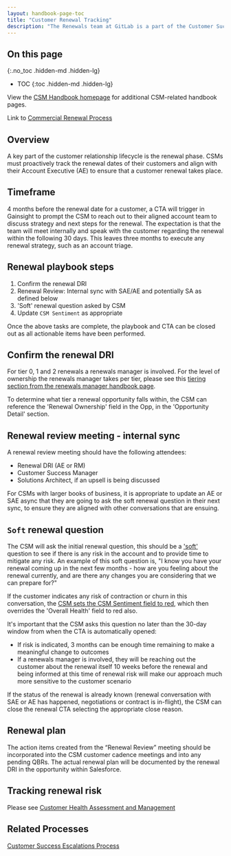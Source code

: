 ```yaml
---
layout: handbook-page-toc
title: "Customer Renewal Tracking"
description: "The Renewals team at GitLab is a part of the Customer Success department."
---
```


## On this page
{:.no_toc .hidden-md .hidden-lg}

- TOC
{:toc .hidden-md .hidden-lg}

View the [CSM Handbook homepage](/handbook/customer-success/csm/) for additional CSM-related handbook pages.

Link to [Commercial Renewal Process](/handbook/customer-success/comm-sales/renewals/)

## Overview

A key part of the customer relationship lifecycle is the renewal phase. CSMs must proactively track the renewal dates of their customers and align with their Account Executive (AE) to ensure that a customer renewal takes place.

## Timeframe

4 months before the renewal date for a customer, a CTA will trigger in Gainsight to prompt the CSM to reach out to their aligned account team to discuss strategy and next steps for the renewal. The expectation is that the team will meet internally and speak with the customer regarding the renewal within the following 30 days. This leaves three months to execute any renewal strategy, such as an account triage.

## Renewal playbook steps

1. Confirm the renewal DRI
1. Renewal Review: Internal sync with SAE/AE and potentially SA as defined below
1. 'Soft' renewal question asked by CSM
1. Update `CSM Sentiment` as appropriate

Once the above tasks are complete, the playbook and CTA can be closed out as all actionable items have been performed.

## Confirm the renewal DRI

For tier 0, 1 and 2 renewals a renewals manager is involved.  For the level of ownership the renewals manager takes per tier, please see this [tiering section from the renewals manager handbook page](/handbook/customer-success/renewals-managers/how/#opportunity-tiering).

To determine what tier a renewal opportunity falls within, the CSM can reference the 'Renewal Ownership' field in the Opp, in the 'Opportunity Detail' section. 

## Renewal review meeting - internal sync

A renewal review meeting should have the following attendees:

- Renewal DRI (AE or RM)
- Customer Success Manager
- Solutions Architect, if an upsell is being discussed

For CSMs with larger books of business, it is appropriate to update an AE or SAE async that they are going to ask the soft renewal question in their next sync, to ensure they are aligned with other conversations that are ensuing.  

## `Soft` renewal question

The CSM will ask the initial renewal question, this should be a ['soft'](https://www.mbaskool.com/business-concepts/marketing-and-strategy-terms/7214-soft-fact-questions.html) question to see if there is any risk in the account and to provide time to mitigate any risk.  An example of this soft question is, "I know you have your renewal coming up in the next few months - how are you feeling about the renewal currently, and are there any changes you are considering that we can prepare for?"

If the customer indicates any risk of contraction or churn in this conversation, the [CSM sets the CSM Sentiment field to red](/handbook/customer-success/csm/health-score-triage/#red), which then overrides the 'Overall Health' field to red also.  

It's important that the CSM asks this question no later than the 30-day window from when the CTA is automatically opened:
 - If risk is indicated, 3 months can be enough time remaining to make a meaningful change to outcomes
 - If a renewals manager is involved, they will be reaching out the customer about the renewal itself 10 weeks before the renewal and being informed at this time of renewal risk will make our approach much more sensitive to the customer scenario
 
If the status of the renewal is already known (renewal conversation with SAE or AE has happened, negotiations or contract is in-flight), the CSM can close the renewal CTA selecting the appropriate close reason. 

## Renewal plan

The action items created from the “Renewal Review” meeting should be incorporated into the CSM customer cadence meetings and into any pending QBRs. The actual renewal plan will be documented by the renewal DRI in the opportunity within Salesforce.

## Tracking renewal risk

Please see [Customer Health Assessment and Management](/handbook/customer-success/csm/health-score-triage/)

## Related Processes

[Customer Success Escalations Process](/handbook/customer-success/csm/escalations/)